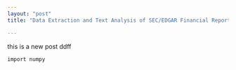 ```yaml
---
layout: "post"
title: "Data Extraction and Text Analysis of SEC/EDGAR Financial Reports"

---
```

this is a new post ddff

```
import numpy

```